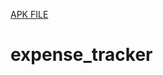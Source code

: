 [APK FILE](https://github.com/akshatt25/CipherSchools-Flutter-Assignment/blob/main/assignment/app-release.apk)
# expense_tracker

